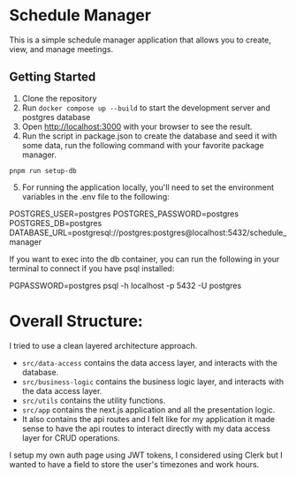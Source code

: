# Schedule Manager

This is a simple schedule manager application that allows you to create, view, and manage meetings.

## Getting Started

1. Clone the repository
2. Run `docker compose up --build` to start the development server and postgres database
3. Open [http://localhost:3000](http://localhost:3000) with your browser to see the result.
4. Run the script in package.json to create the database and seed it with some data, run the following command with your favorite package manager.

`pnpm run setup-db`

5. For running the application locally, you'll need to set the environment variables in the .env file to the following:

POSTGRES_USER=postgres
POSTGRES_PASSWORD=postgres
POSTGRES_DB=postgres
DATABASE_URL=postgresql://postgres:postgres@localhost:5432/schedule_manager

If you want to exec into the db container, you can run the following in your terminal to connect if you have psql installed:

PGPASSWORD=postgres psql -h localhost -p 5432 -U postgres


# Overall Structure:

I tried to use a clean layered architecture approach.

- `src/data-access` contains the data access layer, and interacts with the database.
- `src/business-logic` contains the business logic layer, and interacts with the data access layer.
- `src/utils` contains the utility functions.
- `src/app` contains the next.js application and all the presentation logic. 
- It also contains the api routes and I felt like for my application it made sense to have the api routes to interact directly with my data access layer for CRUD operations.

I setup my own auth page using JWT tokens, I considered using Clerk but I wanted to have a field to store the user's timezones and work hours.
